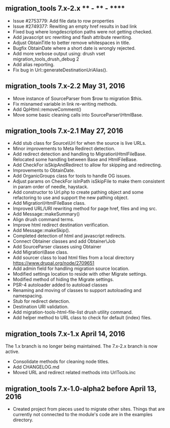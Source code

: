 migration_tools 7.x-2.x  ** - ** - ****
-----------------------------------------------
* Issue #2753779: Add file data to row properties
* Issue #2749377: Rewiting an empty href results in bad link
* Fixed bug where longdescription paths were not getting checked.
* Add javascript src rewriting and flash attribute rewriting.
* Adjust ObtainTitle to better remove whitespaces in title.
* Bugfix ObtainDate where a short date is wrongly rejected.
* Add more verbose output using: drush vset migration_tools_drush_debug 2
* Add alias reporting.
* Fix bug in Url::generateDestinationUriAlias().


migration_tools 7.x-2.2  May 31, 2016
-----------------------------------------------
* Move instance of SourceParser from $row to migration $this.
* Fix misnamed variable in link re-writing methods.
* Add QpHtml::removeComment()
* Move some basic cleaning calls into SourceParser\HtmlBase.


migration_tools 7.x-2.1  May 27, 2016
-----------------------------------------------
* Add stub class for Source\Url for when the source is live URLs.
* Minor improvements to Meta Redirect detection.
* Add redirect detection and handling to Migration\HtmlFileBase.
  Relocated some handling between Base and HtmlFileBase.
* Add CheckFor isSkipAndRedirect to allow for skipping and redirecting.
* Improvements to ObtainDate.
* Add OrganicGroups class for tools to handle OG issues.
* Adjust params on CheckFor isInPath isSkipFile to make them consistent in
  param order of needle, haystack.
* Add constructor to Url.php to create pathing object and some refactoring to
  use and support the new pathing object.
* Add Migration\HtmlFileBase class.
* Improved URL/URI rewriting method for page href, files and img src.
* Add Message::makeSummary()
* Align drush command terms.
* Improve html redirect destination verification.
* Add Message::makeSkip().
* Completed detection of html and javascript redirects.
* Connect Obtainer classes and add Obtainer\Job
* Add SourceParser classes using Obtainer
* Add Migration\Base class.
* Add sourcer class to load html files from a local directory
  https://www.drupal.org/node/2709651
* Add admin field for handling migration source location.
* Modified settings location to reside with other Migrate settings.
* Modified method of hiding the Migrate settings.
* PSR-4 autoloader added to autoload classes
* Renaming and moving of classes to support autoloading and namespacing.
* Stub for redirect detection.
* Destination URI validation.
* Add migration-tools-html-file-list drush utility command.
* Add helper method to URL class to check for default (index) files.

migration_tools 7.x-1.x  April 14, 2016
-----------------------------------------------
The 1.x branch is no longer being maintained.  The 7.x-2.x branch is now active.
* Consolidate methods for cleaning node titles.
* Add CHANGELOG.md
* Moved URL and redirect related methods into UrlTools.inc


migration_tools 7.x-1.0-alpha2  before April 13, 2016
-----------------------------------------------
* Created project from pieces used to migrate other sites.  Things that are
  currently not connected to the module's code are in the examples directory.
